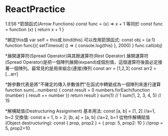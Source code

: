 # ReactPractice
1.ES6
*箭頭函式(Arrow Functions)
  const func = (x) => x + 1
等同於
  const func = function (x) { return x + 1 }
  
 *綁定this值
 var self = this或.bind(this)
 可以改用箭頭函式:
  const obj = {a:1}
  function func(){
    setTimeout( () => { console.log(this) }, 2000)
  }
  func.call(obj)
  
  *展開運算符(Spread Operator)與其餘運算符(Rest Operator)
  展開運算符(Spread Operator)是把一個陣列展開(expand)成個別值，這個運算符後面必定接著一個陣列。最常見的是用來組合(連接)陣列
  const arr = [1,2,3]
  const arr2 = [...arr]

  *餘參數代表是將"不確定的傳入參數值們"在函式中轉變成為一個陣列來進行運算
  function sum(…numbers) {
    const result = 0
    numbers.forEach(function (number) {
      result += number
    })
    return result
  }
  sum(1) // 1
  sum(1, 2, 3, 4, 5) // 15
  
  *解構賦值(Destructuring Assignment)
    基本用法:
      const [a, b] = [1, 2] //a=1, b=2
    交換值:
      const a = 1, b = 2;
      [b, a] = [a, b] //a=2, b=1
    從物件解構賦值(Object destructuring):
      const { prop, prop2 } = { prop: 5, prop2: 10 } //prop = 5, prop2=10
